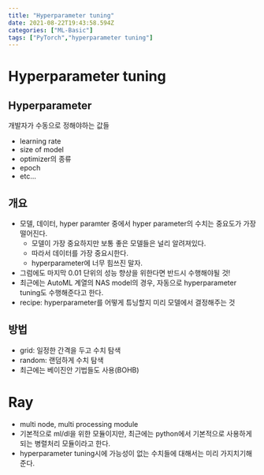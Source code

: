 ```yaml
---
title: "Hyperparameter tuning"
date: 2021-08-22T19:43:58.594Z
categories: ["ML-Basic"]
tags: ["PyTorch","hyperparameter tuning"]
---
```

# Hyperparameter tuning

## Hyperparameter
개발자가 수동으로 정해야하는 값들
- learning rate
- size of model
- optimizer의 종류
- epoch
- etc...

## 개요
- 모델, 데이터, hyper paramter 중에서 hyper parameter의 수치는 중요도가 가장 떨어진다.
  - 모델이 가장 중요하지만 보통 좋은 모델들은 널리 알려져있다.
  - 따라서 데이터를 가장 중요시한다.
  - hyperparameter에 너무 힘쓰진 말자.
- 그럼에도 마지막 0.01 단위의 성능 향상을 위한다면 반드시 수행해야될 것!
- 최근에는 AutoML 계열의 NAS model의 경우, 자동으로 hyperparameter tuning도 수행해준다고 한다.
- recipe: hyperparameter를 어떻게 튜닝할지 미리 모델에서 결정해주는 것

## 방법
- grid: 일정한 간격을 두고 수치 탐색
- random: 랜덤하게 수치 탐색
- 최근에는 베이진안 기법들도 사용(BOHB)

# Ray
- multi node, multi processing module
- 기본적으로 ml/dl을 위한 모듈이지만, 최근에는 python에서 기본적으로 사용하게 되는 병렬처리 모듈이라고 한다.
- hyperparameter tuning시에 가능성이 없는 수치들에 대해서는 미리 가지치기해준다.
